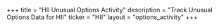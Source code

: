 +++
title = "HII Unusual Options Activity"
description = "Track Unusual Options Data for HII"
ticker = "HII"
layout = "options_activity"
+++

